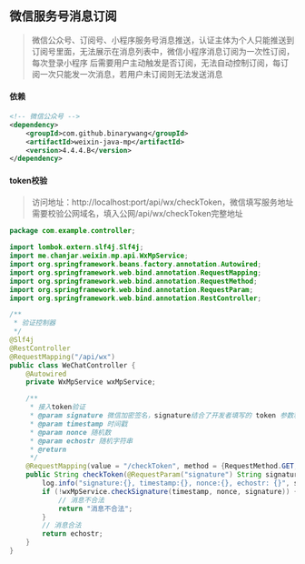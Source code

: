 ## 微信服务号消息订阅

> 微信公众号、订阅号、小程序服务号消息推送，认证主体为个人只能推送到订阅号里面，无法展示在消息列表中，微信小程序消息订阅为一次性订阅，每次登录小程序
> 后需要用户主动触发是否订阅，无法自动控制订阅，每订阅一次只能发一次消息，若用户未订阅则无法发送消息

#### 依赖

```xml
<!-- 微信公众号 -->
<dependency>
    <groupId>com.github.binarywang</groupId>
    <artifactId>weixin-java-mp</artifactId>
    <version>4.4.4.B</version>
</dependency>
```

#### token校验

> 访问地址：http://localhost:port/api/wx/checkToken，微信填写服务地址需要校验公网域名，填入公网/api/wx/checkToken完整地址

```java
package com.example.controller;

import lombok.extern.slf4j.Slf4j;
import me.chanjar.weixin.mp.api.WxMpService;
import org.springframework.beans.factory.annotation.Autowired;
import org.springframework.web.bind.annotation.RequestMapping;
import org.springframework.web.bind.annotation.RequestMethod;
import org.springframework.web.bind.annotation.RequestParam;
import org.springframework.web.bind.annotation.RestController;

/**
 * 验证控制器
 */
@Slf4j
@RestController
@RequestMapping("/api/wx")
public class WeChatController {
    @Autowired
    private WxMpService wxMpService;

    /**
     * 接入token验证
     * @param signature 微信加密签名，signature结合了开发者填写的 token 参数和请求中的 timestamp 参数、nonce参数。
     * @param timestamp 时间戳
     * @param nonce 随机数
     * @param echostr 随机字符串
     * @return
     */
    @RequestMapping(value = "/checkToken", method = {RequestMethod.GET, RequestMethod.POST})
    public String checkToken(@RequestParam("signature") String signature, @RequestParam("timestamp") String timestamp, @RequestParam("nonce") String nonce, @RequestParam("echostr") String echostr) {
        log.info("signature:{}, timestamp:{}, nonce:{}, echostr: {}", signature, timestamp, nonce, echostr);
        if (!wxMpService.checkSignature(timestamp, nonce, signature)) {
            // 消息不合法
            return "消息不合法";
        }
        // 消息合法
        return echostr;
    }
}

```